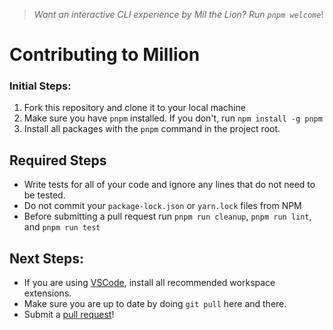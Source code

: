 > _Want an interactive CLI experience by Mil the Lion? Run `pnpm welcome`_!

# Contributing to Million

### Initial Steps:

1. Fork this repository and clone it to your local machine
2. Make sure you have `pnpm` installed. If you don't, run `npm install -g pnpm`
3. Install all packages with the `pnpm` command in the project root.

## Required Steps

- Write tests for all of your code and ignore any lines that do not need to be tested.
- Do not commit your `package-lock.json` or `yarn.lock` files from NPM
- Before submitting a pull request run `pnpm run cleanup`, `pnpm run lint`, and `pnpm run test`

## Next Steps:

- If you are using [VSCode](https://code.visualstudio.com/), install all recommended workspace extensions.
- Make sure you are up to date by doing `git pull` here and there.
- Submit a [pull request](https://github.com/aidenybai/million/pulls)!
